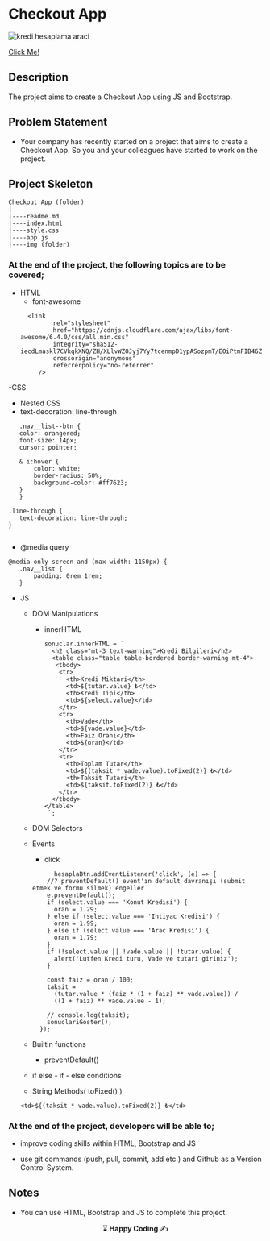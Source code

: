 # Checkout App

![kredi hesaplama araci](https://github.com/kaplanh/Kredi-Hesaplama-Uygulamasi/assets/101884444/a24bb7a7-d960-4615-994e-8926818d4dac)


[Click Me!](https://kaplanh.github.io/Checkout-App/)

## Description

The project aims to create a Checkout App using JS and Bootstrap.

## Problem Statement

- Your company has recently started on a project that aims to create a Checkout App. So you and your colleagues have started to work on the project.

## Project Skeleton 

```
Checkout App (folder)
|
|----readme.md                        
|----index.html
|----style.css
|----app.js
|----img (folder)
``` 


### At the end of the project, the following topics are to be covered;

- HTML
  - font-awesome 
   ```
     <link
            rel="stylesheet"
            href="https://cdnjs.cloudflare.com/ajax/libs/font-awesome/6.4.0/css/all.min.css"
            integrity="sha512-iecdLmaskl7CVkqkXNQ/ZH/XLlvWZOJyj7Yy7tcenmpD1ypASozpmT/E0iPtmFIB46ZmdtAc9eNBvH0H/ZpiBw=="
            crossorigin="anonymous"
            referrerpolicy="no-referrer"
        />
   
   ```
 
-CSS
 - Nested CSS
 - text-decoration: line-through
 ```
    .nav__list--btn {
    color: orangered;
    font-size: 14px;
    cursor: pointer;

    & i:hover {
        color: white;
        border-radius: 50%;
        background-color: #ff7623;
    }
    }

.line-through {
    text-decoration: line-through;
}
   
   ```
- @media query

 ```
@media only screen and (max-width: 1150px) {
    .nav__list {
        padding: 0rem 1rem;
    }
  ```
  
  
- JS
  - DOM Manipulations
    - innerHTML
      ```
      sonuclar.innerHTML = `
        <h2 class="mt-3 text-warning">Kredi Bilgileri</h2>
        <table class="table table-bordered border-warning mt-4">
         <tbody>
          <tr>
            <th>Kredi Miktari</th>
            <td>${tutar.value} ₺</td>
            <th>Kredi Tipi</th>
            <td>${select.value}</td>
          </tr>
          <tr>
            <th>Vade</th>
            <td>${vade.value}</td>
            <th>Faiz Orani</th>
            <td>${oran}</td>
          </tr>
          <tr>
            <th>Toplam Tutar</th>
            <td>${(taksit * vade.value).toFixed(2)} ₺</td>
            <th>Taksit Tutari</th>
            <td>${taksit.toFixed(2)} ₺</td>
          </tr>
        </tbody>
      </table>
       `;
      ```
     
  - DOM Selectors
    
  - Events
    - click
    ```
          hesaplaBtn.addEventListener('click', (e) => {
        //? preventDefault() event'ın default davranışı (submit etmek ve formu silmek) engeller
        e.preventDefault();
        if (select.value === 'Konut Kredisi') {
          oran = 1.29;
        } else if (select.value === 'Ihtiyac Kredisi') {
          oran = 1.99;
        } else if (select.value === 'Arac Kredisi') {
          oran = 1.79;
        }
        if (!select.value || !vade.value || !tutar.value) {
          alert('Lutfen Kredi turu, Vade ve tutari giriniz');
        }
      
        const faiz = oran / 100;
        taksit =
          (tutar.value * (faiz * (1 + faiz) ** vade.value)) /
          ((1 + faiz) ** vade.value - 1);
      
        // console.log(taksit);
        sonuclariGoster();
      });
    
    ```
  - Builtin functions
     - preventDefault()
  
  - if else - if - else conditions
 
     

  - String Methods( toFixed() )
   ```
   <td>${(taksit * vade.value).toFixed(2)} ₺</td>
  ```

    

### At the end of the project, developers will be able to;

- improve coding skills within HTML, Bootstrap and JS 

- use git commands (push, pull, commit, add etc.) and Github as a Version Control System.


## Notes

- You can use HTML, Bootstrap and JS to complete this project.



<p align="center"> ⌛<strong> Happy Coding </strong> ✍ </p>



